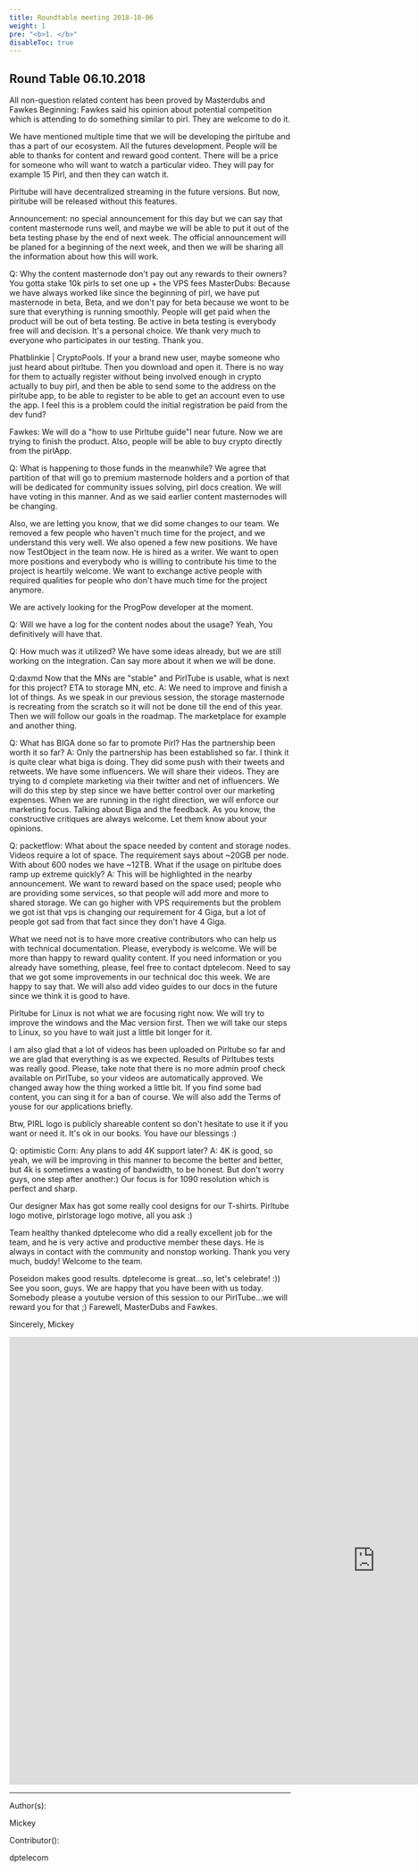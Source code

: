 ```yaml
---
title: Roundtable meeting 2018-10-06
weight: 1
pre: "<b>1. </b>"
disableToc: true
---
```


## Round Table 06.10.2018

All non-question related content has been proved by Masterdubs and Fawkes
Beginning:
Fawkes said his opinion about potential competition which is attending to do something similar to pirl. They are welcome to do it.

We have mentioned multiple time that we will be developing the pirltube and thas a part of our ecosystem. All the futures development. People will be able to thanks for content and reward good content. There will be a price for someone who will want to watch a particular video. They will pay for example 15 Pirl, and then they can watch it.

Pirltube will have decentralized streaming in the future versions. But now, pirltube will be released without this features.

Announcement: no special announcement for this day but we can say that content masternode runs well, and maybe we will be able to put it out of the beta testing phase by the end of next week. The official announcement will be planed for a beginning of the next week, and then we will be sharing all the information about how this will work.

Q: Why the content masternode don't pay out any rewards to their owners? You gotta stake 10k pirls to set one up + the VPS fees
MasterDubs: Because we have always worked like since the beginning of pirl, we have put masternode in beta, Beta, and we don't pay for beta because we wont to be sure that everything is running smoothly. People will get paid when the product will be out of beta testing.
Be active in beta testing is everybody free will and decision. It's a personal choice. We thank very much to everyone who participates in our testing. Thank you.

Phatblinkie | CryptoPools.
If your a brand new user, maybe someone who just heard about pirltube. Then you download and open it. There is no way for them to actually register without being involved enough in crypto actually to buy pirl, and then be able to send some to the address on the pirltube app, to be able to register to be able to get an account even to use the app. I feel this is a problem could the initial registration be paid from the dev fund?

Fawkes: We will do a "how to use Pirltube guide"I near future. Now we are trying to finish the product. Also, people will be able to buy crypto directly from the pirlApp.

Q: What is happening to those funds in the meanwhile?
We agree that partition of that will go to premium masternode holders and a portion of that will be dedicated for community issues solving, pirl docs creation. We will have voting in this manner. And as we said earlier content masternodes will be changing.

Also, we are letting you know, that we did some changes to our team. We removed a few people who haven't much time for the project, and we understand this very well. We also opened a few new positions. We have now TestObject in the team now. He is hired as a writer. We want to open more positions and everybody who is willing to contribute his time to the project is heartily welcome. We want to exchange active people with required qualities for people who don't have much time for the project anymore.

 We are actively looking for the ProgPow developer at the moment.

Q: Will we have a log for the content nodes about the usage?
Yeah, You definitively will have that.

Q: How much was it utilized?
We have some ideas already, but we are still working on the integration. Can say more about it when we will be done.

Q:daxmd
Now that the MNs are "stable" and PirlTube is usable, what is next for this project?  ETA to storage MN, etc.
A:  We need to improve and finish a lot of things. As we speak in our previous session, the storage masternode is recreating from the scratch so it will not be done till the end of this year.  Then we will follow our goals in the roadmap. The marketplace for example and another thing.

Q: What has BIGA done so far to promote Pirl? Has the partnership been worth it so far?
A: Only the partnership has been established so far. I think it is quite clear what biga is doing. They did some push with their tweets and retweets. We have some influencers. We will share their videos. They are trying to d complete marketing via their twitter and net of influencers. We will do this step by step since we have better control over our marketing expenses. When we are running in the right direction, we will enforce our marketing focus. Talking about Biga and the feedback. As you know, the constructive critiques are always welcome. Let them know about your opinions.

Q: packetflow: What about the space needed by content and storage nodes. Videos require a lot of space. The requirement says about ~20GB per node. With about 600 nodes we have ~12TB. What if the usage on pirltube does ramp up extreme quickly?
A: This will be highlighted in the nearby announcement. We want to reward based on the space used; people who are providing some services, so that people will add more and more to shared storage. We can go higher with VPS requirements but the problem we got ist that vps is changing our requirement for 4 Giga, but a lot of people got sad from that fact since they don't have 4 Giga.

What we need not is to have more creative contributors who can help us with technical documentation. Please, everybody is welcome. We will be more than happy to reward quality content. If you need information or you already have something, please, feel free to contact dptelecom.
Need to say that we got some improvements in our technical doc this week.  We are happy to say that. We will also add video guides to our docs in the future since we think it is good to have.

Pirltube for Linux is not what we are focusing right now. We will try to improve the windows and the Mac version first. Then we will take our steps to Linux, so you have to wait just a little bit longer for it.

I am also glad that a lot of videos has been uploaded on Pirltube so far and we are glad that everything is as we expected. Results of  Pirltubes tests was really good. Please, take note that there is no more admin proof check available on PirlTube, so your videos are automatically approved. We changed away how the thing worked a little bit. If you find some bad content, you can sing it for a ban of course. We will also add the Terms of youse for our applications briefly. 

Btw, PIRL logo is publicly shareable content so don't hesitate to use it if you want or need it. It's ok in our books. You have our blessings :) 

Q: optimistic Corn: Any plans to add 4K support later?
A: 4K is good, so yeah, we will be improving in this manner to become the better and better, but 4k is sometimes a wasting of bandwidth, to be honest. But don't worry guys, one step after another:) Our focus is for 1090  resolution which is perfect and sharp. 

Our designer Max has got some really cool designs for our T-shirts. Pirltube logo motive, pirlstorage logo motive, all you ask :) 

Team healthy thanked dptelecome who did a really excellent job for the team, and he is very active and productive member these days. He is always in contact with the community and nonstop working. Thank you very much, buddy! Welcome to the team.

Poseidon makes good results. dptelecome is great...so, let's celebrate! :))
See you soon, guys. We are happy that you have been with us today.
Somebody please a youtube version of this session to our PirlTube...we will reward you for that ;)
Farewell, MasterDubs and Fawkes.

Sincerely, Mickey



<iframe width="1309" height="802" src="https://www.youtube.com/embed/VbRxs5aEM9c" frameborder="0" allow="autoplay; encrypted-media" allowfullscreen></iframe>

---
Author(s):  

Mickey 

Contributor():

dptelecom
